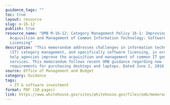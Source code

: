 ```yaml
---
guidance_tags: ""
toc: true
layout: resource
slug: m-16-12
publish: true
resource_name: "OMB M-16-12: Category Management Policy 16-1: Improving the
  Acquisition and Management of Common Information Technology: Software
  Licensing"
description: "This memorandum addresses challenges in information technology
  (IT) category management, and specifically software licensing, in order to
  help agencies improve the acquisition and management of common IT goods and
  services. This memorandum follows recent OMB guidance regarding new
  requirements for purchasing desktops and laptops. Dated June 2, 2016. "
source: Office of Management and Budget
category: Guidance
tags:
  - IT & software investment
format: PDF (10 pages)
link: https://www.whitehouse.gov/sites/whitehouse.gov/files/omb/memoranda/2016/m-16-12_1.pdf
---
```

